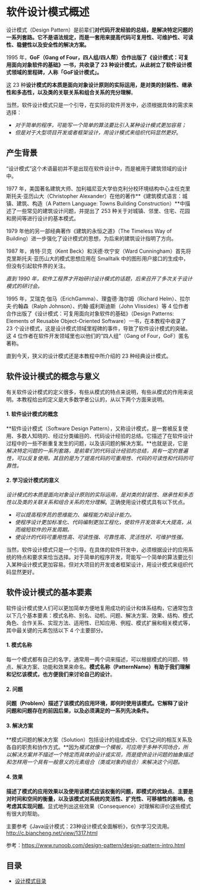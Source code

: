 # 软件设计模式概述

设计模式（Design Pattern）是前辈们**对代码开发经验的总结，是解决特定问题的一系列套路。它不是语法规定，而是一套用来提高代码可复用性、可维护性、可读性、稳健性以及安全性的解决方案。**

1995 年，**GoF（Gang of Four，四人组/四人帮）合作出版了《设计模式：可复用面向对象软件的基础》一书，共收录了 23 种设计模式，从此树立了软件设计模式领域的里程碑，人称「GoF设计模式」。**

这 23 种**设计模式的本质是面向对象设计原则的实际运用，是对类的封装性、继承性和多态性，以及类的关联关系和组合关系的充分理解**。

当然，软件设计模式只是一个引导，在实际的软件开发中，必须根据具体的需求来选择：

- *对于简单的程序，可能写一个简单的算法要比引入某种设计模式更加容易；*
- *但是对于大型项目开发或者框架设计，用设计模式来组织代码显然更好*。

## 产生背景

“设计模式”这个术语最初并不是出现在软件设计中，而是被用于建筑领域的设计中。

1977 年，美国著名建筑大师、加利福尼亚大学伯克利分校环境结构中心主任克里斯托夫·亚历山大（Christopher Alexander）在他的著作**《建筑模式语言：城镇、建筑、构造（A Pattern Language: Towns Building Construction）**中描述了一些常见的建筑设计问题，并提出了 253 种关于对城镇、邻里、住宅、花园和房间等进行设计的基本模式。

1979 年他的另一部经典著作《建筑的永恒之道》（The Timeless Way of Building）进一步强化了设计模式的思想，为后来的建筑设计指明了方向。

1987 年，肯特·贝克（Kent Beck）和沃德·坎宁安（Ward Cunningham）首先将克里斯托夫·亚历山大的模式思想应用在 Smalltalk 中的图形用户接口的生成中，但没有引起软件界的关注。

*直到 1990 年，软件工程界才开始研讨设计模式的话题，后来召开了多次关于设计模式的研讨会。*

1995 年，艾瑞克·伽马（ErichGamma）、理査德·海尔姆（Richard Helm）、拉尔夫·约翰森（Ralph Johnson）、约翰·威利斯迪斯（John Vlissides）等 4 位作者合作出版了《设计模式：可复用面向对象软件的基础》（Design Patterns: Elements of Reusable Object-Oriented Software）一书，在本教程中收录了 23 个设计模式，这是设计模式领域里程碑的事件，导致了软件设计模式的突破。这 4 位作者在软件开发领域里也以他们的“四人组”（Gang of Four，GoF）匿名著称。

直到今天，狭义的设计模式还是本教程中所介绍的 23 种经典设计模式。

## 软件设计模式的概念与意义
有关软件设计模式的定义很多，有些从模式的特点来说明，有些从模式的作用来说明。本教程给出的定义是大多数学者公认的，从以下两个方面来说明。

#### 1. 软件设计模式的概念

**软件设计模式（Software Design Pattern），又称设计模式，是一套被反复使用、多数人知晓的、经过分类编目的、代码设计经验的总结。它描述了在软件设计过程中的一些不断重复发生的问题，以及该问题的解决方案。**也就是说，它是*解决特定问题的一系列套路，是前辈们的代码设计经验的总结，具有一定的普遍性，可以反复使用。其目的是为了提高代码的可重用性、代码的可读性和代码的可靠性。*

#### 2. 学习设计模式的意义

*设计模式的本质是面向对象设计原则的实际运用，是对类的封装性、继承性和多态性以及类的关联关系和组合关系的充分理解*。正确使用设计模式具有以下优点。

- *可以提高程序员的思维能力、编程能力和设计能力。*
- *使程序设计更加标准化、代码编制更加工程化，使软件开发效率大大提高，从而缩短软件的开发周期。*
- *使设计的代码可重用性高、可读性强、可靠性高、灵活性好、可维护性强。*

当然，软件设计模式只是一个引导。在具体的软件幵发中，必须根据设计的应用系统的特点和要求来恰当选择。对于简单的程序开发，苛能写一个简单的算法要比引入某种设计模式更加容易。但对大项目的开发或者框架设计，用设计模式来组织代码显然更好。

## 软件设计模式的基本要素
软件设计模式使人们可以更加简单方便地复用成功的设计和体系结构，它通常包含以下几个基本要素：模式名称、别名、动机、问题、解决方案、效果、结构、模式角色、合作关系、实现方法、适用性、已知应用、例程、模式扩展和相关模式等，其中最关键的元素包括以下 4 个主要部分。

#### 1. 模式名称
每一个模式都有自己的名字，通常用一两个词来描述，可以根据模式的问题、特点、解决方案、功能和效果来命名。**模式名称（PatternName）有助于我们理解和记忆该模式，也方便我们来讨论自己的设计**。

#### 2. 问题
**问题（Problem）描述了该模式的应用环境，即何时使用该模式。它解释了设计问题和问题存在的前因后果，以及必须满足的一系列先决条件。**

#### 3. 解决方案
**模式问题的解决方案（Solution）包括设计的组成成分、它们之间的相互关系及各自的职责和协作方式。**因为*模式就像一个模板，可应用于多种不同场合，所以解决方案并不描述一个特定而具体的设计或实现，而是提供设计问题的抽象描述和怎样用一个具有一般意义的元素组合（类或对象的组合）来解决这个问题。*

#### 4. 效果
**描述了模式的应用效果以及使用该模式应该权衡的问题，即模式的优缺点**。**主要是对时间和空间的衡量，以及该模式对系统的灵活性、扩充性、可移植性的影响，也考虑其实现问题**。显式地列出这些效果（Consequence）对理解和评价这些模式有很大的帮助。

主要参考《Java设计模式：23种设计模式全面解析》，仅作学习交流用。http://c.biancheng.net/view/1317.html

参考：https://www.runoob.com/design-pattern/design-pattern-intro.html

## 目录

* [设计模式目录](SUMMARY.md)

